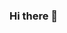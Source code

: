 ### Hi there 👋

<!--
**Payegen/Payegen** is a ✨ _special_ ✨ repository because its `README.md` (this file) appears on your GitHub profile.

Here are some ideas to get you started:

- 🔭 I’m currently working on ...
- 🌱 I’m currently learning Electron and Vue
- 👯 I’m looking to collaborate on ...
- 🤔 I’m looking for help with ![掘金](https://juejin.cn/pins)
- 💬 Ask me about ...
- 📫 How to reach me: 
- 😄 Pronouns: ...
- ⚡ Fun fact: ...
-  :满意: :满意: :满意:
-->

